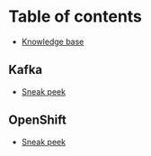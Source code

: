 # Table of contents

* [Knowledge base](README.md)

## Kafka

* [Sneak peek](kafka/sneak-peek.md)

## OpenShift

* [Sneak peek](openshift/sneak-peek.md)

